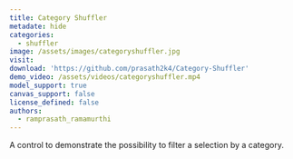 ```yaml
---
title: Category Shuffler
metadate: hide
categories:
  - shuffler
image: /assets/images/categoryshuffler.jpg
visit: 
download: 'https://github.com/prasath2k4/Category-Shuffler'
demo_video: /assets/videos/categoryshuffler.mp4
model_support: true
canvas_support: false
license_defined: false
authors:
  - ramprasath_ramamurthi
---
```


A control to demonstrate the possibility to filter a selection by a category.
